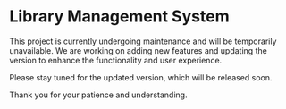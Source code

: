 # Library Management System

This project is currently undergoing maintenance and will be temporarily unavailable. We are working on adding new features and updating the version to enhance the functionality and user experience.

Please stay tuned for the updated version, which will be released soon.

Thank you for your patience and understanding.

[//]: # "Feel free to update this readme with more details once the project is back online."
